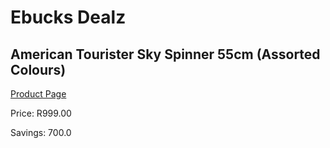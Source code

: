 
# Ebucks Dealz
## American Tourister Sky Spinner 55cm (Assorted Colours)
[Product Page](https://www.ebucks.com/web/shop/productSelected.do?prodId=1068338737&catId=704984344)

Price: R999.00

Savings: 700.0


	